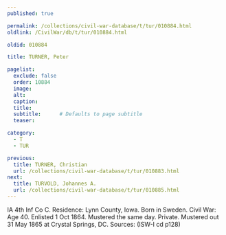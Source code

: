 ```yaml
---
published: true

permalink: /collections/civil-war-database/t/tur/010884.html
oldlink: /CivilWar/db/t/tur/010884.html

oldid: 010884

title: TURNER, Peter

pagelist:
  exclude: false
  order: 10884
  image: 
  alt:
  caption:
  title:
  subtitle:      # Defaults to page subtitle
  teaser:

category: 
  - T 
  - TUR

previous:
  title: TURNER, Christian
  url: /collections/civil-war-database/t/tur/010883.html  
next:
  title: TURVOLD, Johannes A.
  url: /collections/civil-war-database/t/tur/010885.html   
---
```

IA 4th Inf Co C. Residence: Lynn County, Iowa. Born in Sweden. Civil War: Age 40. Enlisted 1 Oct 1864. Mustered the same day. Private. Mustered out 31 May 1865 at Crystal Springs, DC. Sources: (ISW-I cd p128)